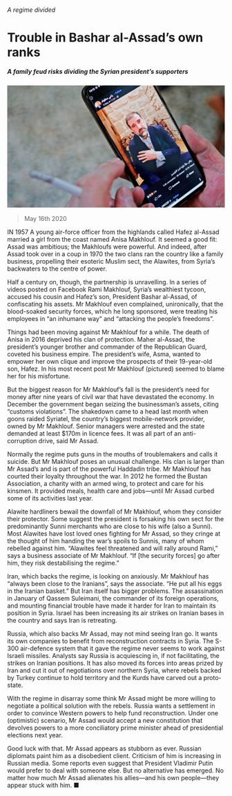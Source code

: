 ###### A regime divided

# Trouble in Bashar al-Assad’s own ranks 

##### A family feud risks dividing the Syrian president’s supporters 

![image](images/20200516_MAP003_0.jpg) 

> May 16th 2020 

IN 1957 A young air-force officer from the highlands called Hafez al-Assad married a girl from the coast named Anisa Makhlouf. It seemed a good fit: Assad was ambitious; the Makhloufs were powerful. And indeed, after Assad took over in a coup in 1970 the two clans ran the country like a family business, propelling their esoteric Muslim sect, the Alawites, from Syria’s backwaters to the centre of power.

Half a century on, though, the partnership is unravelling. In a series of videos posted on Facebook Rami Makhlouf, Syria’s wealthiest tycoon, accused his cousin and Hafez’s son, President Bashar al-Assad, of confiscating his assets. Mr Makhlouf even complained, unironically, that the blood-soaked security forces, which he long sponsored, were treating his employees in “an inhumane way” and “attacking the people’s freedoms”.


Things had been moving against Mr Makhlouf for a while. The death of Anisa in 2016 deprived his clan of protection. Maher al-Assad, the president’s younger brother and commander of the Republican Guard, coveted his business empire. The president’s wife, Asma, wanted to empower her own clique and improve the prospects of their 19-year-old son, Hafez. In his most recent post Mr Makhlouf (pictured) seemed to blame her for his misfortune.

But the biggest reason for Mr Makhlouf’s fall is the president’s need for money after nine years of civil war that have devastated the economy. In December the government began seizing the businessman’s assets, citing “customs violations”. The shakedown came to a head last month when goons raided Syriatel, the country’s biggest mobile-network provider, owned by Mr Makhlouf. Senior managers were arrested and the state demanded at least $170m in licence fees. It was all part of an anti-corruption drive, said Mr Assad.

Normally the regime puts guns in the mouths of troublemakers and calls it suicide. But Mr Makhlouf poses an unusual challenge. His clan is larger than Mr Assad’s and is part of the powerful Haddadin tribe. Mr Makhlouf has courted their loyalty throughout the war. In 2012 he formed the Bustan Association, a charity with an armed wing, to protect and care for his kinsmen. It provided meals, health care and jobs—until Mr Assad curbed some of its activities last year.

Alawite hardliners bewail the downfall of Mr Makhlouf, whom they consider their protector. Some suggest the president is forsaking his own sect for the predominantly Sunni merchants who are close to his wife (also a Sunni). Most Alawites have lost loved ones fighting for Mr Assad, so they cringe at the thought of him handing the war’s spoils to Sunnis, many of whom rebelled against him. “Alawites feel threatened and will rally around Rami,” says a business associate of Mr Makhlouf. “If [the security forces] go after him, they risk destabilising the regime.”

Iran, which backs the regime, is looking on anxiously. Mr Makhlouf has “always been close to the Iranians”, says the associate. “He put all his eggs in the Iranian basket.” But Iran itself has bigger problems. The assassination in January of Qassem Suleimani, the commander of its foreign operations, and mounting financial trouble have made it harder for Iran to maintain its position in Syria. Israel has been increasing its air strikes on Iranian bases in the country and says Iran is retreating.

Russia, which also backs Mr Assad, may not mind seeing Iran go. It wants its own companies to benefit from reconstruction contracts in Syria. The S-300 air-defence system that it gave the regime never seems to work against Israeli missiles. Analysts say Russia is acquiescing in, if not facilitating, the strikes on Iranian positions. It has also moved its forces into areas prized by Iran and cut it out of negotiations over northern Syria, where rebels backed by Turkey continue to hold territory and the Kurds have carved out a proto-state.

With the regime in disarray some think Mr Assad might be more willing to negotiate a political solution with the rebels. Russia wants a settlement in order to convince Western powers to help fund reconstruction. Under one (optimistic) scenario, Mr Assad would accept a new constitution that devolves powers to a more conciliatory prime minister ahead of presidential elections next year.

Good luck with that. Mr Assad appears as stubborn as ever. Russian diplomats paint him as a disobedient client. Criticism of him is increasing in Russian media. Some reports even suggest that President Vladimir Putin would prefer to deal with someone else. But no alternative has emerged. No matter how much Mr Assad alienates his allies—and his own people—they appear stuck with him. ■

